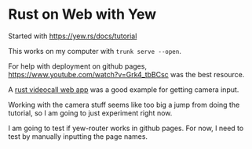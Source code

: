 # Rust on Web with Yew

Started with <https://yew.rs/docs/tutorial>

This works on my computer with `trunk serve --open`.

For help with deployment on github pages, <https://www.youtube.com/watch?v=Grk4_tbBCsc> was the best resource.

A [rust videocall web app](https://github.com/security-union/videocall-rs/blob/115152b03038ed1764464fe82433cb618a6e110a/yew-ui/src/components/host.rs#L92-L110) was a good example for getting camera input.

Working  with the camera stuff seems like too big a jump from doing the tutorial, so I am going to just experiment right now.

I am going to test if yew-router works in github pages. For now, I need to test by manually inputting the page names.
